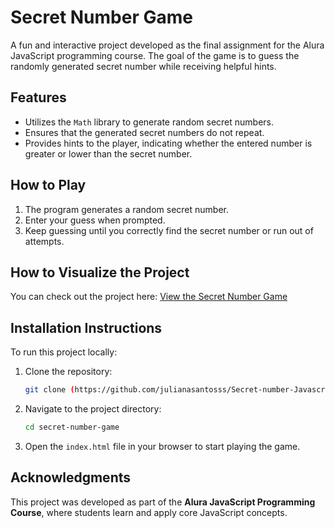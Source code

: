 # Secret Number Game

A fun and interactive project developed as the final assignment for the Alura JavaScript programming course. The goal of the game is to guess the randomly generated secret number while receiving helpful hints.

## Features
- Utilizes the `Math` library to generate random secret numbers.
- Ensures that the generated secret numbers do not repeat.
- Provides hints to the player, indicating whether the entered number is greater or lower than the secret number.


## How to Play
1. The program generates a random secret number.
2. Enter your guess when prompted.
3. Keep guessing until you correctly find the secret number or run out of attempts.

## How to Visualize the Project
You can check out the project here:
[View the Secret Number Game](https://julianasantosss.github.io/Secret-number-Javascript/) 

## Installation Instructions
To run this project locally:
1. Clone the repository:
   ```bash
   git clone (https://github.com/julianasantosss/Secret-number-Javascript.git)>
   ```
2. Navigate to the project directory:
   ```bash
   cd secret-number-game
   ```
3. Open the `index.html` file in your browser to start playing the game.

## Acknowledgments
This project was developed as part of the **Alura JavaScript Programming Course**, where students learn and apply core JavaScript concepts.

